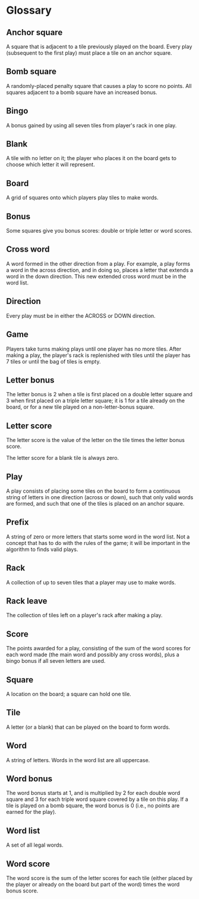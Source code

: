 Glossary
========

## Anchor square

A square that is adjacent to a tile previously played on the board. Every play
(subsequent to the first play) must place a tile on an anchor square.

## Bomb square

A randomly-placed penalty square that causes a play to score no points. All
squares adjacent to a bomb square have an increased bonus.

## Bingo

A bonus gained by using all seven tiles from player's rack in one play.

## Blank

A tile with no letter on it; the player who places it on the board gets to
choose which letter it will represent.

## Board

A grid of squares onto which players play tiles to make words.

## Bonus

Some squares give you bonus scores: double or triple letter or word scores.

## Cross word

A word formed in the other direction from a play. For example, a play forms
a word in the across direction, and in doing so, places a letter that extends
a word in the down direction. This new extended cross word must be in the
word list.

## Direction

Every play must be in either the ACROSS or DOWN direction.

## Game

Players take turns making plays until one player has no more tiles. After
making a play, the player's rack is replenished with tiles until the player has
7 tiles or until the bag of tiles is empty.

## Letter bonus

The letter bonus is 2 when a tile is first placed on a double letter square and
3 when first placed on a triple letter square; it is 1 for a tile already on
the board, or for a new tile played on a non-letter-bonus square.

## Letter score

The letter score is the value of the letter on the tile times the letter bonus
score.

The letter score for a blank tile is always zero.

## Play

A play consists of placing some tiles on the board to form a continuous string
of letters in one direction (across or down), such that only valid words are
formed, and such that one of the tiles is placed on an anchor square.

## Prefix

A string of zero or more letters that starts some word in the word list. Not
a concept that has to do with the rules of the game; it will be important in
the algorithm to finds valid plays.

## Rack

A collection of up to seven tiles that a player may use to make words.

## Rack leave

The collection of tiles left on a player's rack after making a play.

## Score

The points awarded for a play, consisting of the sum of the word scores for
each word made (the main word and possibly any cross words), plus a bingo bonus
if all seven letters are used.

## Square

A location on the board; a square can hold one tile.

## Tile

A letter (or a blank) that can be played on the board to form words.

## Word

A string of letters. Words in the word list are all uppercase.

## Word bonus

The word bonus starts at 1, and is multiplied by 2 for each double word square
and 3 for each triple word square covered by a tile on this play. If a tile is
played on a bomb square, the word bonus is 0 (i.e., no points are earned for
the play).

## Word list

A set of all legal words.

## Word score

The word score is the sum of the letter scores for each tile (either placed by
the player or already on the board but part of the word) times the word bonus
score.
